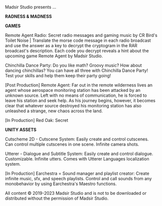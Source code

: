 Madsir Studio presents ...

**RADNESS & MADNESS**

**GAMES**

Remote Agent Radio: Secret radio messages and gaming music by CR Bird's Toilet Noise | Translate the morse code message in each radio broadcast and use the answer as a key to decrypt the cryptogram in the RAR broadcast's description. Each code you decrypt reveals a hint about the upcoming game Remote Agent by Madsir Studio.

Chinchilla Dance Party: Do you like math? Groovy music? How about dancing chinchillas? You can have all three with Chinchilla Dance Party! Test your skills and help them keep their party going!

[Post Production]
Remote Agent: Far out in the remote wilderness lives an agent whose aerospace monitoring station has been attacked by an unknown source. Left with no means of communication, he is forced to leave his station and seek help. As his journey begins, however, it becomes clear that whatever source destroyed his monitoring station has also unleashed a strange, new chaos across the land.

[In Production]
Red Oak: Secret


**UNITY ASSETS**

Cutscheme 2D - Cutscene System: Easily create and control cutscenes. Can control multiple cutscenes in one scene. Infinite camera shots.

Utterer - Dialogue and Subtitle System: Easily create and control dialogue. Customizable. Infinite utters. Comes with Utterer Languages localization system.

[In Production]
Earchestra = Sound manager and playlist creator: Create infinite music, sfx, and speech playlists. Control and call sounds from any monobehavior by using Earchestra's Maestro functions.

All content © 2019-2023 Madsir Studio and is not to be downloaded or distributed without the permission of Madsir Studio.
